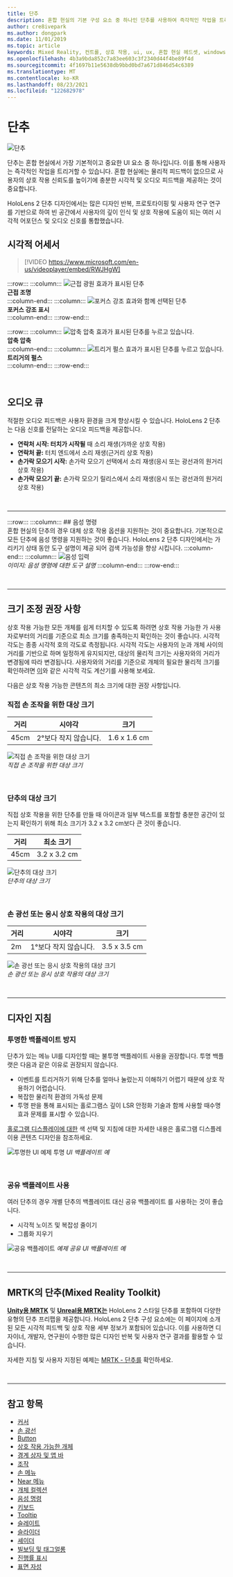 ```yaml
---
title: 단추
description: 혼합 현실의 기본 구성 요소 중 하나인 단추를 사용하여 즉각적인 작업을 트리거하는 방법을 알아봅니다.
author: cre8ivepark
ms.author: dongpark
ms.date: 11/01/2019
ms.topic: article
keywords: Mixed Reality, 컨트롤, 상호 작용, ui, ux, 혼합 현실 헤드셋, windows mixed reality 헤드셋, 가상 현실 헤드셋, HoloLens, MRTK, Mixed Reality Toolkit, 단추
ms.openlocfilehash: 4b3a9bda852c7a83ee603c3f2340d44f4be89f4d
ms.sourcegitcommit: 4f1697b11e5638db9bbd0bd7a671d846d54c6389
ms.translationtype: MT
ms.contentlocale: ko-KR
ms.lasthandoff: 08/23/2021
ms.locfileid: "122682978"
---
```

# <a name="button"></a>단추

![단추](images/UX_Hero_Button.jpg)

단추는 혼합 현실에서 가장 기본적이고 중요한 UI 요소 중 하나입니다. 이를 통해 사용자는 즉각적인 작업을 트리거할 수 있습니다. 혼합 현실에는 물리적 피드백이 없으므로 사용자의 상호 작용 신뢰도를 높이기에 충분한 시각적 및 오디오 피드백을 제공하는 것이 중요합니다. 

HoloLens 2 단추 디자인에서는 많은 디자인 반복, 프로토타이핑 및 사용자 연구 연구를 기반으로 하여 빈 공간에서 사용자의 깊이 인식 및 상호 작용에 도움이 되는 여러 시각적 어포던스 및 오디오 신호를 통합했습니다. 

## <a name="visual-affordances"></a>시각적 어세서

>[!VIDEO https://www.microsoft.com/en-us/videoplayer/embed/RWJHgW]


:::row:::
    :::column:::
       ![근접 광원 효과가 표시된 단추](images/UX_Button_Affordance_ProximityLight.jpg)<br>
       **근접 조명**<br>
    :::column-end:::
    :::column:::
       ![포커스 강조 효과와 함께 선택된 단추](images/UX_Button_Affordance_FocusHighlight.jpg)<br>
        **포커스 강조 표시**<br>
    :::column-end:::
:::row-end:::

:::row:::
    :::column:::
       ![압축 압축 효과가 표시된 단추를 누르고 있습니다.](images/UX_Button_Affordance_Compression.jpg)<br>
       **압축 압축**<br>
    :::column-end:::
    :::column:::
       ![트리거 펄스 효과가 표시된 단추를 누르고 있습니다.](images/UX_Button_Affordance_Pulse.jpg)<br>
        **트리거의 펄스**<br>
    :::column-end:::
:::row-end:::

<br>

## <a name="audio-cues"></a>오디오 큐

적절한 오디오 피드백은 사용자 환경을 크게 향상시킬 수 있습니다. HoloLens 2 단추는 다음 신호를 전달하는 오디오 피드백을 제공합니다.
* **연락처 시작: 터치가 시작될** 때 소리 재생(가까운 상호 작용)
* **연락처 끝:** 터치 엔드에서 소리 재생(근거리 상호 작용)
* **손가락 모으기 시작:** 손가락 모으기 선택에서 소리 재생(응시 또는 광선과의 원거리 상호 작용)
* **손가락 모으기 끝:** 손가락 모으기 릴리스에서 소리 재생(응시 또는 광선과의 원거리 상호 작용)

<br>

---

:::row:::
    :::column:::
        ## <a name="voice-commandingbr"></a>음성 명령<br>
        혼합 현실의 단추의 경우 대체 상호 작용 옵션을 지원하는 것이 중요합니다. 기본적으로 모든 단추에 음성 명령을 지원하는 것이 좋습니다. HoloLens 2 단추 디자인에서는 가리키기 상태 동안 도구 설명이 제공 되어 검색 가능성을 향상 시킵니다.
    :::column-end:::
        :::column:::
       ![음성 입력 ](images/UX_Hero_VoiceCommand.jpg)<br>
        *이미지: 음성 명령에 대한 도구 설명*
    :::column-end:::
:::row-end:::


<br>

---

## <a name="sizing-recommendations"></a>크기 조정 권장 사항

상호 작용 가능한 모든 개체를 쉽게 터치할 수 있도록 하려면 상호 작용 가능한 가 사용자로부터의 거리를 기준으로 최소 크기를 충족하는지 확인하는 것이 좋습니다. 시각적 각도는 종종 시각적 호의 각도로 측정됩니다. 시각적 각도는 사용자의 눈과 개체 사이의 거리를 기반으로 하며 일정하게 유지되지만, 대상의 물리적 크기는 사용자와의 거리가 변경됨에 따라 변경됩니다. 사용자와의 거리를 기준으로 개체의 필요한 물리적 크기를 확인하려면 [이](https://elvers.us/perception/visualAngle/)와 같은 시각적 각도 계산기를 사용해 보세요.

다음은 상호 작용 가능한 콘텐츠의 최소 크기에 대한 권장 사항입니다.

### <a name="target-size-for-direct-hand-interaction"></a>직접 손 조작을 위한 대상 크기

| 거리 | 시야각 | 크기 |
|---------|---------|---------|
| 45cm  | 2°보다 작지 않습니다. | 1.6 x 1.6 cm |

![직접 손 조작을 위한 대상 크기](images/TargetSizingNear.jpg)<br>
*직접 손 조작을 위한 대상 크기*

<br>

### <a name="target-size-for-buttons"></a>단추의 대상 크기

직접 상호 작용을 위한 단추를 만들 때 아이콘과 일부 텍스트를 포함할 충분한 공간이 있는지 확인하기 위해 최소 크기가 3.2 x 3.2 cm보다 큰 것이 좋습니다.

| 거리 | 최소 크기 |
|---------|---------|
| 45cm  | 3.2 x 3.2 cm |

![단추의 대상 크기](images/TargetSizingButtons.png)<br>
*단추의 대상 크기*

<br>

### <a name="target-size-for-hand-ray-or-gaze-interaction"></a>손 광선 또는 응시 상호 작용의 대상 크기
| 거리 | 시야각 | 크기 |
|---------|---------|---------|
| 2m  | 1°보다 작지 않습니다. | 3.5 x 3.5 cm |

![손 광선 또는 응시 상호 작용의 대상 크기](images/TargetSizingFar.jpg)<br>
*손 광선 또는 응시 상호 작용의 대상 크기*

<br>

---

## <a name="design-guidelines"></a>디자인 지침

### <a name="avoid-transparent-backplate"></a>투명한 백플레이트 방지
단추가 있는 메뉴 UI를 디자인할 때는 불투명 백플레이트 사용을 권장합니다. 투명 백플랫은 다음과 같은 이유로 권장되지 않습니다.
* 이벤트를 트리거하기 위해 단추를 얼마나 눌렀는지 이해하기 어렵기 때문에 상호 작용하기 어렵습니다.
* 복잡한 물리적 환경의 가독성 문제
* 투명 판을 통해 표시되는 홀로그램스 깊이 LSR 안정화 기술과 함께 사용할 때수명 효과 문제를 표시할 수 있습니다.

[홀로그램 디스플레이에 대한](designing-content-for-holographic-display.md) 색 선택 및 지침에 대한 자세한 내용은 홀로그램 디스플레이용 콘텐츠 디자인을 참조하세요.

![투명한 UI 예제 투명 ](images/color_transparent_examples.jpg)
 *UI 백플레이트 예*

<br>

### <a name="use-shared-backplate"></a>공유 백플레이트 사용
여러 단추의 경우 개별 단추의 백플레이트 대신 공유 백플레이트 를 사용하는 것이 좋습니다.

* 시각적 노이즈 및 복잡성 줄이기
* 그룹화 지우기  

![공유 백플레이트 ](images/Button_Design_SharedBackplate.png
)
 *예제 공유 UI 백플레이트 예*

<br>

---

## <a name="button-in-mrtk-mixed-reality-toolkit"></a>MRTK의 단추(Mixed Reality Toolkit)
**[Unity용 MRTK](/windows/mixed-reality/mrtk-unity/)** 및 **[Unreal용 MRTK는](/windows/mixed-reality/develop/unreal/unreal-mrtk-introduction)** HoloLens 2 스타일 단추를 포함하여 다양한 유형의 단추 프리팹을 제공합니다. HoloLens 2 단추 구성 요소에는 이 페이지에 소개된 모든 시각적 피드백 및 상호 작용 세부 정보가 포함되어 있습니다. 이를 사용하면 디자이너, 개발자, 연구원이 수행한 많은 디자인 반복 및 사용자 연구 결과를 활용할 수 있습니다.

자세한 지침 및 사용자 지정된 예제는 [MRTK - 단추를](/windows/mixed-reality/mrtk-unity/features/ux-building-blocks/button) 확인하세요.

<br>

---

## <a name="see-also"></a>참고 항목

* [커서](cursors.md)
* [손 광선](point-and-commit.md)
* [Button](button.md)
* [상호 작용 가능한 개체](interactable-object.md)
* [경계 상자 및 앱 바](app-bar-and-bounding-box.md)
* [조작](direct-manipulation.md)
* [손 메뉴](hand-menu.md)
* [Near 메뉴](near-menu.md)
* [개체 컬렉션](object-collection.md)
* [음성 명령](voice-input.md)
* [키보드](keyboard.md)
* [Tooltip](tooltip.md)
* [슬레이트](slate.md)
* [슬라이더](slider.md)
* [셰이더](shader.md)
* [빌보딩 및 태그얼롱](billboarding-and-tag-along.md)
* [진행률 표시](progress.md)
* [표면 자성](surface-magnetism.md)